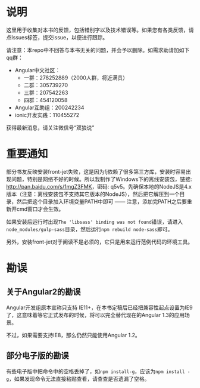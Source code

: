 # 说明
这里用于收集对本书的反馈，包括错别字以及技术错误等。如果您有各类反馈，请点Issues标签，提交issue，以便进行跟踪。

请注意：本repo中不回答与本书无关的问题，并会予以删除。如需求助请加如下qq群：

- Angular中文社区：
    - 一群：278252889（2000人群，将近满员）
    - 二群：305739270
    - 三群：207542263
    - 四群：454120058
- Angular互助组：200242234
- ionic开发实践：110455272

获得最新消息，请关注微信号“双狼说”

# 重要通知

部分书友反映安装front-jet失败，这是因为fj依赖了很多第三方库，安装时容易出现问题，特别是网络不好的时候。所以我制作了Windows下的离线安装包，链接: <http://pan.baidu.com/s/1mgZ3FMK>，密码: q5v5。先确保本地的NodeJS是4.x版本（注意：离线安装包不支持其它版本的NodeJS），然后把它解压到一个目录，然后把这个目录加入环境变量PATH中即可 —— 注意，添加完PATH之后要重新开cmd窗口才会生效。

如果安装后运行时出现`The 'libsass' binding was not found`错误，请进入`node_modules/gulp-sass`目录，然后运行`npm rebuild node-sass`即可。

另外，安装front-jet对于阅读不是必须的，它只是用来运行范例代码的环境工具。

# 勘误

## 关于Angular2的勘误
Angular开发组原本宣称只支持 IE11+，在本书定稿后已经把兼容性起点设置为IE9了，这意味着等它正式发布的时候，将可以完全替代现在的Angular 1.3的应用场景。

不过，如果需要支持IE8，那么仍然只能使用Angular 1.2。

## 部分电子版的勘误
有些电子版中把命令中的空格丢掉了，如`npm install-g`，应该为`npm install -g`，如果发现命令无法直接粘贴查看，请查查是否遗漏了空格。
